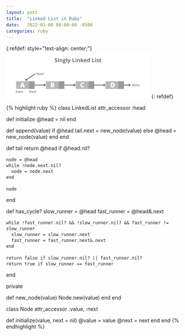 ```yaml
---
layout: post
title:  "Linked List in Ruby"
date:   2022-03-08 08:00:00 -0500
categories: ruby
---
```


{:refdef: style="text-align: center;"}
![My helpful screenshot](/assets/images/linked_list.png)
{: refdef}

{% highlight ruby %}
class LinkedList
  attr_accessor :head

  def initialize
    @head = nil
  end

  def append(value)
    if @head
      tail.next = new_node(value)
    else
      @head = new_node(value)
    end
  end

  def tail
    return @head if @head.nil?

    node = @head
    while !node.next.nil?
      node = node.next
    end

    node
  end

  def has_cycle?
    slow_runner = @head
    fast_runner = @head&.next

    while !fast_runner.nil? && !slow_runner.nil? && fast_runner != slow_runner
      slow_runner = slow_runner.next
      fast_runner = fast_runner.next&.next
    end

    return false if slow_runner.nil? || fast_runner.nil?
    return true if slow_runner == fast_runner
  end

  private

  def new_node(value)
    Node.new(value)
  end
end

class Node
  attr_accessor :value, :next

  def initialize(value, next = nil)
    @value = value
    @next = next
  end
end
{% endhighlight %}
